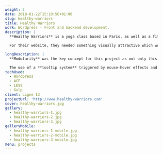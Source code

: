```yaml
---
weight: 2
date: 2018-01-22T15:10:56+01:00
slug: healthy-warriors
title: Healthy Warriors
work: Wordpress - Front and backend development.
description: |
  **Healthy Warriors** is a yoga class based in Paris, as well as a fitness center and a healthy café.

  For their website, they needed something visually attractive which would inform their student about the upcoming classes and present the various teachers.

longDescription: |
  **Modularity** was the key concept for this project as not only this yoga class is the home for dozens of teachers coming from around the world, but it's also a place were several yoga disciplines are being taught.

  The use of a **tooltip system** triggered by mouse-hover effects and Wordpress **Custom Post Types** allowed us to present these combinations.
techUsed:
  - Wordpress
  - ACF
  - LESS
  - Gulp
client: Ligne 13
projectUrl: 'http://www.healthy-warriors.com'
cover: healthy-warriors.jpg
gallery:
  - healthy-warriors-1.jpg
  - healthy-warriors-2.jpg
  - healthy-warriors-3.jpg
galleryMobile:
  - healthy-warriors-1-mobile.jpg
  - healthy-warriors-2-mobile.jpg
  - healthy-warriors-3-mobile.jpg
menu: projects
---
```

